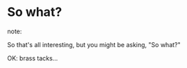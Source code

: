 # So what?


note:

So that's all interesting, but you might be asking, "So what?"

OK: brass tacks…
